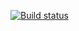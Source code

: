 [![Build status](https://ci.appveyor.com/api/projects/status/uu88fgqc36r7g1se?svg=true)](https://ci.appveyor.com/project/KozlovskyS/hw-autotest-3-web)
